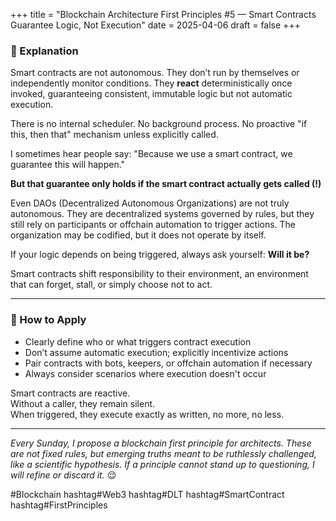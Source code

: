 +++
title = "Blockchain Architecture First Principles #5 — Smart Contracts Guarantee Logic, Not Execution"
date = 2025-04-06
draft = false
+++

### 💭 Explanation

Smart contracts are not autonomous.
They don’t run by themselves or independently monitor conditions. They **react** deterministically once invoked, guaranteeing consistent, immutable logic but not automatic execution.

There is no internal scheduler.
No background process.
No proactive "if this, then that" mechanism unless explicitly called.

I sometimes hear people say:
"Because we use a smart contract, we guarantee this will happen."

**But that guarantee only holds if the smart contract actually gets called (!)**

Even DAOs (Decentralized Autonomous Organizations) are not truly autonomous.
They are decentralized systems governed by rules, but they still rely on participants or offchain automation to trigger actions.
The organization may be codified, but it does not operate by itself.

If your logic depends on being triggered, always ask yourself:
**Will it be?**

Smart contracts shift responsibility to their environment, an environment that can forget, stall, or simply choose not to act.

---

### 🥷 How to Apply

- Clearly define who or what triggers contract execution
- Don’t assume automatic execution; explicitly incentivize actions
- Pair contracts with bots, keepers, or offchain automation if necessary
- Always consider scenarios where execution doesn't occur

Smart contracts are reactive.  
Without a caller, they remain silent.  
When triggered, they execute exactly as written, no more, no less.

---

_Every Sunday, I propose a blockchain first principle for architects. These are not fixed rules, but emerging truths meant to be ruthlessly challenged, like a scientific hypothesis. If a principle cannot stand up to questioning, I will refine or discard it._ 😌

#Blockchain hashtag#Web3 hashtag#DLT hashtag#SmartContract hashtag#FirstPrinciples